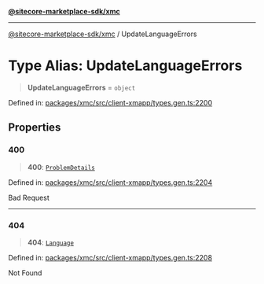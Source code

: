[**@sitecore-marketplace-sdk/xmc**](../README.md)

***

[@sitecore-marketplace-sdk/xmc](../README.md) / UpdateLanguageErrors

# Type Alias: UpdateLanguageErrors

> **UpdateLanguageErrors** = `object`

Defined in: [packages/xmc/src/client-xmapp/types.gen.ts:2200](https://github.com/Sitecore/sitecore-marketplace-sdk/blob/af886e6134b8d1079ef5b8ef70b7eb2f1d9c8aeb/packages/xmc/src/client-xmapp/types.gen.ts#L2200)

## Properties

### 400

> **400**: [`ProblemDetails`](ProblemDetails.md)

Defined in: [packages/xmc/src/client-xmapp/types.gen.ts:2204](https://github.com/Sitecore/sitecore-marketplace-sdk/blob/af886e6134b8d1079ef5b8ef70b7eb2f1d9c8aeb/packages/xmc/src/client-xmapp/types.gen.ts#L2204)

Bad Request

***

### 404

> **404**: [`Language`](Language.md)

Defined in: [packages/xmc/src/client-xmapp/types.gen.ts:2208](https://github.com/Sitecore/sitecore-marketplace-sdk/blob/af886e6134b8d1079ef5b8ef70b7eb2f1d9c8aeb/packages/xmc/src/client-xmapp/types.gen.ts#L2208)

Not Found
